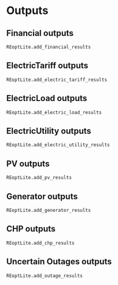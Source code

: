 # Outputs

## Financial outputs
```@docs
REoptLite.add_financial_results
```

## ElectricTariff outputs
```@docs
REoptLite.add_electric_tariff_results
```

## ElectricLoad outputs
```@docs
REoptLite.add_electric_load_results
```

## ElectricUtility outputs
```@docs
REoptLite.add_electric_utility_results
```

## PV outputs
```@docs
REoptLite.add_pv_results
```

## Generator outputs
```@docs
REoptLite.add_generator_results
```

## CHP outputs
```@docs
REoptLite.add_chp_results
```

## Uncertain Outages outputs
```@docs
REoptLite.add_outage_results
```